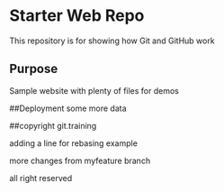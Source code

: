 # Starter Web Repo

This repository is for showing how Git and GitHub work

## Purpose

Sample website with plenty of files for demos

##Deployment
some more data

##copyright
git.training

adding a line for rebasing example 

more changes from myfeature branch 

all right reserved 
